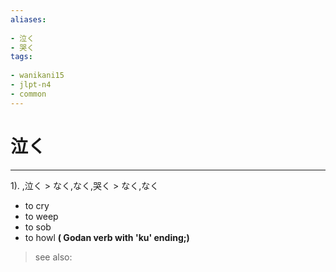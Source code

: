 ```yaml
---
aliases:
    
- 泣く
- 哭く
tags:
    
- wanikani15
- jlpt-n4
- common
---
```


# 泣く
---
1).
,泣く > なく,なく,哭く > なく,なく

- to cry
- to weep
- to sob
- to howl
**( Godan verb with 'ku' ending;)**
> see also: 
            